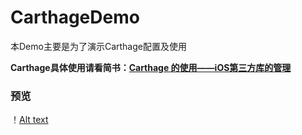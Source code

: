 # CarthageDemo
本Demo主要是为了演示Carthage配置及使用

**Carthage具体使用请看简书：[Carthage 的使用——iOS第三方库的管理](http://www.jianshu.com/p/f33972b08648)**

### 预览

！[Alt text](https://github.com/XiaoSongWolf/CarthageDemo/raw/master/Carthage.gif)
